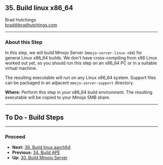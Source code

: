 ## 35. Build linux x86_64

Brad Hutchings<br/>
brad@bradhutchings.com

---
### About this Step
In this step, we will build Mmojo Server (`mmojo-server-linux-x86`) for general Linux x86_64 builds. We don't have cross-compiling from x86 Linux worked out yet, so you should run this step on an x86_64 PC or in a suitable virtual machine. 

The resulting executable will run on any Linux x86_64 system. Support files can be packaged in an adjacent `mmojo-server-support` directory.

**Where:** Perform this step in your x86_64 build environment. The resulting executable will be copied to your Mmojo SMB share.

---
## To Do - Build Steps





---
### Proceed
- **Next:** [36. Build linux aarch64](36-Build-linux-aarch64.md)
- **Previous:** [34. Build APE](34-Build-APE.md)
- **Up:** [30. Build Mmojo Server](NEW-30-Build-Mmojo-Server.md)
